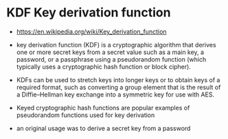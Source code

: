 # KDF Key derivation function

- https://en.wikipedia.org/wiki/Key_derivation_function

- key derivation function (KDF) is a cryptographic algorithm that derives one or
  more secret keys from a secret value such as a main key, a password, or a
  passphrase using a pseudorandom function (which typically uses a cryptographic
  hash function or block cipher).
- KDFs can be used to stretch keys into longer keys or to obtain keys of a
  required format, such as converting a group element that is the result of a
  Diffie–Hellman key exchange into a symmetric key for use with AES.
- Keyed cryptographic hash functions are popular examples of pseudorandom
  functions used for key derivation
- an original usage was to derive a secret key from a password
